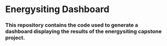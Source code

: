 # Energysiting Dashboard

### This repository contains the code used to generate a dashboard displaying the results of the energysiting capstone project.
